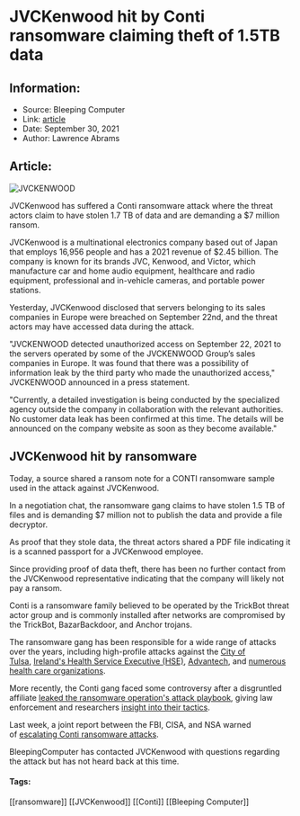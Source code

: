# JVCKenwood hit by Conti ransomware claiming theft of 1.5TB data
### 

## Information:
+ Source: Bleeping Computer
+ Link: [article](https://www.bleepingcomputer.com/news/security/jvckenwood-hit-by-conti-ransomware-claiming-theft-of-15tb-data/)
+ Date: September 30, 2021
+ Author: Lawrence Abrams


## Article:
![JVCKENWOOD](https://www.bleepstatic.com/content/posts/2021/09/30/jvckenwood.jpg)


JVCKenwood has suffered a Conti ransomware attack where the threat actors claim to have stolen 1.7 TB of data and are demanding a $7 million ransom.


JVCKenwood is a multinational electronics company based out of Japan that employs 16,956 people and has a 2021 revenue of $2.45 billion. The company is known for its brands JVC, Kenwood, and Victor, which manufacture car and home audio equipment, healthcare and radio equipment, professional and in-vehicle cameras, and portable power stations.


Yesterday, JVCKenwood disclosed that servers belonging to its sales companies in Europe were breached on September 22nd, and the threat actors may have accessed data during the attack.


"JVCKENWOOD detected unauthorized access on September 22, 2021 to the servers operated by some of the JVCKENWOOD Group’s sales companies in Europe. It was found that there was a possibility of information leak by the third party who made the unauthorized access," JVCKENWOOD announced in a press statement.


"Currently, a detailed investigation is being conducted by the specialized agency outside the company in collaboration with the relevant authorities. No customer data leak has been confirmed at this time. The details will be announced on the company website as soon as they become available."


JVCKenwood hit by ransomware
----------------------------


Today, a source shared a ransom note for a CONTI ransomware sample used in the attack against JVCKenwood.


In a negotiation chat, the ransomware gang claims to have stolen 1.5 TB of files and is demanding $7 million not to publish the data and provide a file decryptor.


As proof that they stole data, the threat actors shared a PDF file indicating it is a scanned passport for a JVCKenwood employee.


Since providing proof of data theft, there has been no further contact from the JVCKenwood representative indicating that the company will likely not pay a ransom.


Conti is a ransomware family believed to be operated by the TrickBot threat actor group and is commonly installed after networks are compromised by the TrickBot, BazarBackdoor, and Anchor trojans.


The ransomware gang has been responsible for a wide range of attacks over the years, including high-profile attacks against the [City of Tulsa](https://www.bleepingcomputer.com/news/security/tulsa-warns-of-data-breach-after-conti-ransomware-leaks-police-citations/), [Ireland's Health Service Executive (HSE)](https://www.bleepingcomputer.com/news/security/irelands-health-services-hit-with-20-million-ransomware-demand/), [Advantech](https://www.bleepingcomputer.com/news/security/iot-chip-maker-advantech-confirms-ransomware-attack-data-theft/), and [numerous health care organizations](https://www.bleepingcomputer.com/news/security/fbi-conti-ransomware-attacked-16-us-healthcare-first-responder-orgs/).


More recently, the Conti gang faced some controversy after a disgruntled affiliate [leaked the ransomware operation's attack playbook](https://www.bleepingcomputer.com/news/security/angry-conti-ransomware-affiliate-leaks-gangs-attack-playbook/), giving law enforcement and researchers [insight into their tactics](https://www.bleepingcomputer.com/news/security/translated-conti-ransomware-playbook-gives-insight-into-attacks/).


Last week, a joint report between the FBI, CISA, and NSA warned of [escalating Conti ransomware attacks](https://www.bleepingcomputer.com/news/security/fbi-cisa-and-nsa-warn-of-escalating-conti-ransomware-attacks/).


BleepingComputer has contacted JVCKenwood with questions regarding the attack but has not heard back at this time.




#### Tags:
[[ransomware]] [[JVCKenwood]] [[Conti]] [[Bleeping Computer]]
